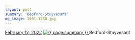 ```yaml
---
layout: post
summary: 'Bedford-Stuyvesant'
og_image: 1591-1280.jpg
---
```


<p>
  <time>
    <a href="/1591">February 12, 2022</a>
  </time>
  <a href="/1591">
    <img src="{{ site.assets_url }}/1591-640.jpg" srcset="{{ site.assets_url }}/1591-320.jpg 320w, {{ site.assets_url }}/1591-640.jpg 640w, {{ site.assets_url }}/1591-960.jpg 960w, {{ site.assets_url }}/1591-1280.jpg 1280w" sizes="(min-width: 700px) 50vw, calc(100vw - 2rem)" alt="{{ page.summary }}" />
  </a>
  <span>Bedford-Stuyvesant</span>
</p>
